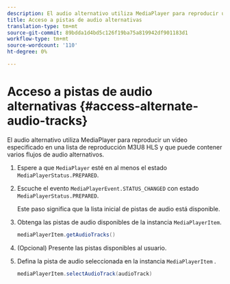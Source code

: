 ```yaml
---
description: El audio alternativo utiliza MediaPlayer para reproducir un vídeo especificado en una lista de reproducción M3U8 HLS y que puede contener varios flujos de audio alternativos.
title: Acceso a pistas de audio alternativas
translation-type: tm+mt
source-git-commit: 89bdda1d4bd5c126f19ba75a819942df901183d1
workflow-type: tm+mt
source-wordcount: '110'
ht-degree: 0%

---
```



# Acceso a pistas de audio alternativas {#access-alternate-audio-tracks}

El audio alternativo utiliza MediaPlayer para reproducir un vídeo especificado en una lista de reproducción M3U8 HLS y que puede contener varios flujos de audio alternativos.

1. Espere a que `MediaPlayer` esté en al menos el estado `MediaPlayerStatus.PREPARED`.
1. Escuche el evento `MediaPlayerEvent.STATUS_CHANGED` con estado `MediaPlayerStatus.PREPARED`.

   Este paso significa que la lista inicial de pistas de audio está disponible.

1. Obtenga las pistas de audio disponibles de la instancia `MediaPlayerItem`.

   ```java
   mediaPlayerItem.getAudioTracks()
   ```

1. (Opcional) Presente las pistas disponibles al usuario.
1. Defina la pista de audio seleccionada en la instancia `MediaPlayerItem` .

   ```java
   mediaPlayerItem.selectAudioTrack(audioTrack)
   ```

